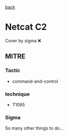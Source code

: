 [back](../index.md)
# Netcat C2
Cover by sigma :x: 

## MITRE
### Tactic
  - command-and-control

### technique
  - T1095

### Sigma

 So many other things to do...